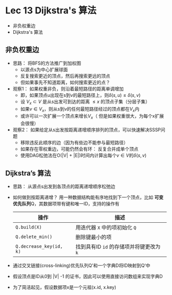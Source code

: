 

# Lec 13 Dijkstra's 算法

- 非负权重边
- Dijkstra's 算法

## 非负权重边

- 思路： 将BFS的方法推广到加权图
  - 以源点s为中心扩展球面
  - 反复搜索更近的顶点，然后再搜索更远的顶点
  - 但如果事先不知道距离，如何搜索更近的点？
- 观察1： 如果权重非负，则沿着最短路径的距离单调增加
  - 即，如果顶点u出现在s到v的最短路径上，则$\delta(s, u) \le \delta(s, v)$
  - 设 $V_x \subset V$ 是从s出发可到达的距离 $\le x$ 的顶点子集（分层子集）
  - 如果$v \in V_x$，则从s到v的任何最短路径经过的顶点都在$V_x$内
  - 或许可以一次扩展一个顶点来增长$V_x$​（ 但是如果权重很大，为每个x扩展会很慢）
- 观察2： 如果给定从s出发按距离递增顺序排列的顶点，可以快速解决SSSP问题
  - 移除违反此顺序的边（因为有些边不能参与最短路径）
  - 如果存在零权重边，可能仍然会有环： 反复合并成单个顶点
  - 使用DAG松弛法在O(|V| + |E|)时间内计算出每个$v\in V$的$\delta(s, v)$

## Dijkstra’s 算法

- 思路： 从源点s出发到各顶点的距离递增顺序松弛边

- 如何做到按距离递增？ 用一种数据结构能有序地找到下一个顶点，比如 **可变优先队列**Q，其数据项带有键和唯一ID，支持的操作有

  | 操作                    | 描述                                     |
  | ----------------------- | ---------------------------------------- |
  | `Q.build(X)`            | 用迭代器 `X` 中的项初始化 `Q`            |
  | `Q.delete_min()`        | 删除键最小的项                           |
  | `Q.decrease_key(id, k)` | 找到具有ID `id` 的存储项并将键更改为 `k` |

- 通过交叉链接(cross-linking)优先队列Q'和一个字典D将ID映射到Q‘中

- 假设顶点是ID从0到 |V| -1 的证书，因此可以使用直接访问数组来实现字典D

- 为了简洁起见，假设数据项x是一个元祖(x.id, x.key)